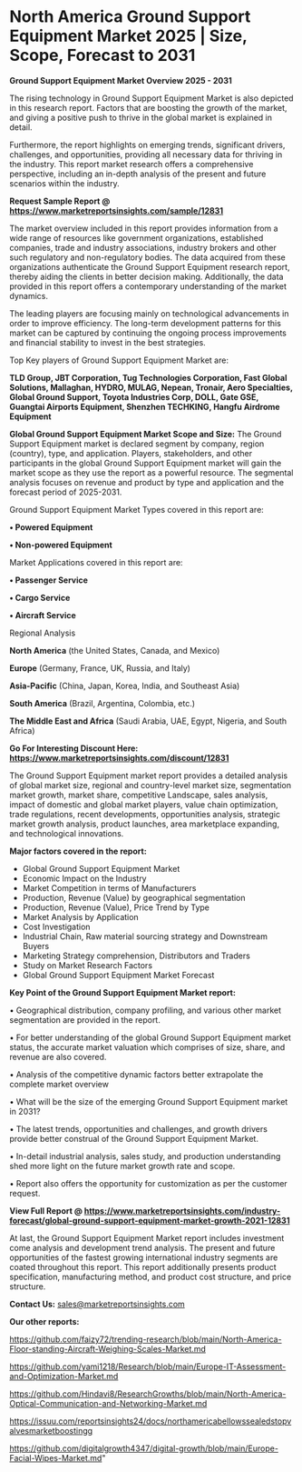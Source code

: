 # North America Ground Support Equipment Market 2025 | Size, Scope, Forecast to 2031

<Strong> Ground Support Equipment Market Overview 2025 - 2031</strong>

The rising technology in Ground Support Equipment Market is also depicted in this research report. Factors that are boosting the growth of the market, and giving a positive push to thrive in the global market is explained in detail.

Furthermore, the report highlights on emerging trends, significant drivers, challenges, and opportunities, providing all necessary data for thriving in the industry. This report market research offers a comprehensive perspective, including an in-depth analysis of the present and future scenarios within the industry.

<strong>Request Sample Report @ <a href=https://www.marketreportsinsights.com/sample/12831>https://www.marketreportsinsights.com/sample/12831</a></strong>

The market overview included in this report provides information from a wide range of resources like government organizations, established companies, trade and industry associations, industry brokers and other such regulatory and non-regulatory bodies. The data acquired from these organizations authenticate the Ground Support Equipment research report, thereby aiding the clients in better decision making. Additionally, the data provided in this report offers a contemporary understanding of the market dynamics.

The leading players are focusing mainly on technological advancements in order to improve efficiency. The long-term development patterns for this market can be captured by continuing the ongoing process improvements and financial stability to invest in the best strategies.

Top Key players of Ground Support Equipment Market are:

<strong>TLD Group, JBT Corporation, Tug Technologies Corporation, Fast Global Solutions, Mallaghan, HYDRO, MULAG, Nepean, Tronair, Aero Specialties, Global Ground Support, Toyota Industries Corp, DOLL, Gate GSE, Guangtai Airports Equipment, Shenzhen TECHKING, Hangfu Airdrome Equipment</strong>

<strong><b>Global Ground Support Equipment Market Scope and Size:</b></strong>
The Ground Support Equipment market is declared segment by company, region (country), type, and application. Players, stakeholders, and other participants in the global Ground Support Equipment market will gain the market scope as they use the report as a powerful resource. The segmental analysis focuses on revenue and product by type and application and the forecast period of 2025-2031.

Ground Support Equipment Market Types covered in this report are:

<strong>• Powered Equipment

• Non-powered Equipment</strong>

Market Applications covered in this report are:

<strong>• Passenger Service

• Cargo Service

• Aircraft Service</strong> 

Regional Analysis

<strong>North America</strong> (the United States, Canada, and Mexico)

<strong>Europe</strong> (Germany, France, UK, Russia, and Italy)

<strong>Asia-Pacific</strong> (China, Japan, Korea, India, and Southeast Asia)

<strong>South America</strong> (Brazil, Argentina, Colombia, etc.)

<strong>The Middle East and Africa</strong> (Saudi Arabia, UAE, Egypt, Nigeria, and South Africa)

<strong>Go For Interesting Discount Here: <a href=https://www.marketreportsinsights.com/discount/12831>https://www.marketreportsinsights.com/discount/12831</a></strong>

The Ground Support Equipment market report provides a detailed analysis of global market size, regional and country-level market size, segmentation market growth, market share, competitive Landscape, sales analysis, impact of domestic and global market players, value chain optimization, trade regulations, recent developments, opportunities analysis, strategic market growth analysis, product launches, area marketplace expanding, and technological innovations.

<strong><b>Major factors covered in the report:</b></strong>
<ul>
  <li>Global Ground Support Equipment Market </li>
  <li>Economic Impact on the Industry</li>
  <li>Market Competition in terms of Manufacturers</li>
  <li>Production, Revenue (Value) by geographical segmentation</li>
  <li>Production, Revenue (Value), Price Trend by Type</li>
  <li>Market Analysis by Application</li>
  <li>Cost Investigation</li>
  <li>Industrial Chain, Raw material sourcing strategy and Downstream Buyers</li>
  <li>Marketing Strategy comprehension, Distributors and Traders</li>
  <li>Study on Market Research Factors</li>
  <li>Global Ground Support Equipment Market Forecast</li>
</ul>

<strong><b>Key Point of the Ground Support Equipment Market report:</b></strong>

• Geographical distribution, company profiling, and various other market segmentation are provided in the report.

• For better understanding of the global Ground Support Equipment market status, the accurate market valuation which comprises of size, share, and revenue are also covered.

• Analysis of the competitive dynamic factors better extrapolate the complete market overview

• What will be the size of the emerging Ground Support Equipment market in 2031?

• The latest trends, opportunities and challenges, and growth drivers provide better construal of the Ground Support Equipment Market.

• In-detail industrial analysis, sales study, and production understanding shed more light on the future market growth rate and scope.

• Report also offers the opportunity for customization as per the customer request.

<strong><b>View Full Report @ <a href=https://www.marketreportsinsights.com/industry-forecast/global-ground-support-equipment-market-growth-2021-12831>https://www.marketreportsinsights.com/industry-forecast/global-ground-support-equipment-market-growth-2021-12831</a></b></strong>


At last, the Ground Support Equipment Market report includes investment come analysis and development trend analysis. The present and future opportunities of the fastest growing international industry segments are coated throughout this report. This report additionally presents product specification, manufacturing method, and product cost structure, and price structure.

<strong>Contact Us:</strong>
sales@marketreportsinsights.com

<strong>Our other reports:</strong>

<a href=https://github.com/faizy72/trending-research/blob/main/North-America-Floor-standing-Aircraft-Weighing-Scales-Market.md>https://github.com/faizy72/trending-research/blob/main/North-America-Floor-standing-Aircraft-Weighing-Scales-Market.md</a>

<a href=https://github.com/yami1218/Research/blob/main/Europe-IT-Assessment-and-Optimization-Market.md>https://github.com/yami1218/Research/blob/main/Europe-IT-Assessment-and-Optimization-Market.md</a>

<a href=https://github.com/Hindavi8/ResearchGrowths/blob/main/North-America-Optical-Communication-and-Networking-Market.md>https://github.com/Hindavi8/ResearchGrowths/blob/main/North-America-Optical-Communication-and-Networking-Market.md</a>

<a href=https://issuu.com/reportsinsights24/docs/northamericabellowssealedstopvalvesmarketboostingg>https://issuu.com/reportsinsights24/docs/northamericabellowssealedstopvalvesmarketboostingg</a>

<a href=https://github.com/digitalgrowth4347/digital-growth/blob/main/Europe-Facial-Wipes-Market.md>https://github.com/digitalgrowth4347/digital-growth/blob/main/Europe-Facial-Wipes-Market.md</a>"
